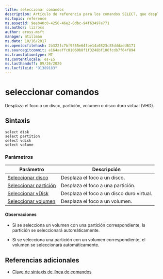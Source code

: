 ```yaml
---
title: seleccionar comandos
description: Artículo de referencia para los comandos SELECT, que desplaza el foco a un disco, partición, volumen o disco duro virtual (VHD).
ms.topic: reference
ms.assetid: 9eeb40c0-4258-46e2-8dbc-94f63497e771
ms.author: lizross
author: eross-msft
manager: mtillman
ms.date: 10/16/2017
ms.openlocfilehash: 2b322fc7bf9355e64fbe14a0823c85dddadd6171
ms.sourcegitcommit: e164aeffc01069b8f1f3248bf106fcdb7f64f894
ms.translationtype: MT
ms.contentlocale: es-ES
ms.lasthandoff: 09/26/2020
ms.locfileid: "91389183"
---
```

# <a name="select-commands"></a>seleccionar comandos

Desplaza el foco a un disco, partición, volumen o disco duro virtual (VHD).

## <a name="syntax"></a>Sintaxis

```
select disk
select partition
select vdisk
select volume
```

### <a name="parameters"></a>Parámetros

| Parámetro | Descripción |
|--|--|
| [Seleccionar disco](select-disk.md) | Desplaza el foco a un disco. |
| [Seleccionar partición](select-partition.md) | Desplaza el foco a una partición. |
| [Seleccionar vDisk](select-vdisk.md) | Desplaza el foco a un disco duro virtual. |
| [Seleccionar volumen](select-volume.md) | Desplaza el foco a un volumen. |

#### <a name="remarks"></a>Observaciones

- Si se selecciona un volumen con una partición correspondiente, la partición se seleccionará automáticamente.

- Si se selecciona una partición con un volumen correspondiente, el volumen se seleccionará automáticamente.

## <a name="additional-references"></a>Referencias adicionales

- [Clave de sintaxis de línea de comandos](command-line-syntax-key.md)
